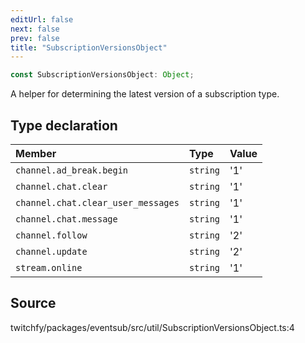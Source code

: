 ```yaml
---
editUrl: false
next: false
prev: false
title: "SubscriptionVersionsObject"
---
```


```ts
const SubscriptionVersionsObject: Object;
```

A helper for determining the latest version of a subscription type.

## Type declaration

| Member | Type | Value |
| :------ | :------ | :------ |
| `channel.ad_break.begin` | `string` | '1' |
| `channel.chat.clear` | `string` | '1' |
| `channel.chat.clear_user_messages` | `string` | '1' |
| `channel.chat.message` | `string` | '1' |
| `channel.follow` | `string` | '2' |
| `channel.update` | `string` | '2' |
| `stream.online` | `string` | '1' |

## Source

twitchfy/packages/eventsub/src/util/SubscriptionVersionsObject.ts:4

